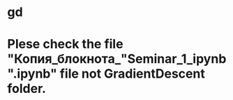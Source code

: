 # gd

# Plese check the file "Копия_блокнота_"Seminar_1_ipynb".ipynb" file not GradientDescent folder.
